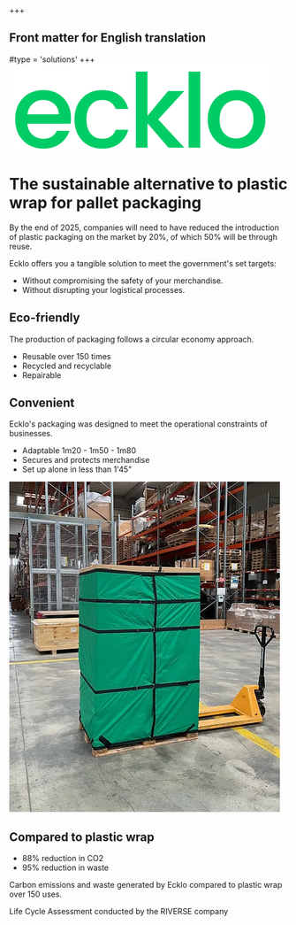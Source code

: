 +++
## Front matter for English translation
#type = 'solutions'
+++
![ecklo](images/logo.webp)

The sustainable alternative to plastic wrap for pallet packaging
================================================================

By the end of 2025, companies will need to have reduced the introduction of plastic packaging on the market by 20%, of which 50% will be through reuse.

Ecklo offers you a tangible solution to meet the government's set targets:

* Without compromising the safety of your merchandise.
* Without disrupting your logistical processes.

Eco-friendly
------------

The production of packaging follows a circular economy approach.

* Reusable over 150 times
* Recycled and recyclable
* Repairable

Convenient
----------

Ecklo's packaging was designed to meet the operational constraints of businesses.

* Adaptable 1m20 - 1m50 - 1m80
* Secures and protects merchandise
* Set up alone in less than 1'45"

![main](images/main.webp)

Compared to plastic wrap
------------------------

* 88% reduction in CO2
* 95% reduction in waste

Carbon emissions and waste generated by Ecklo compared to plastic wrap over 150 uses.

Life Cycle Assessment conducted by the RIVERSE company
